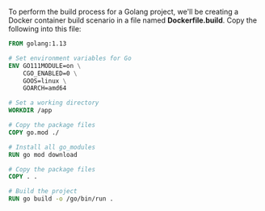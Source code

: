 To perform the build process for a Golang project, we'll be creating a Docker container build scenario in a file named **Dockerfile.build**. Copy the following into this file:      

```dockerfile
FROM golang:1.13

# Set environment variables for Go
ENV GO111MODULE=on \
    CGO_ENABLED=0 \
    GOOS=linux \
    GOARCH=amd64

# Set a working directory
WORKDIR /app

# Copy the package files
COPY go.mod ./

# Install all go_modules
RUN go mod download

# Copy the package files
COPY . .

# Build the project
RUN go build -o /go/bin/run .


```
